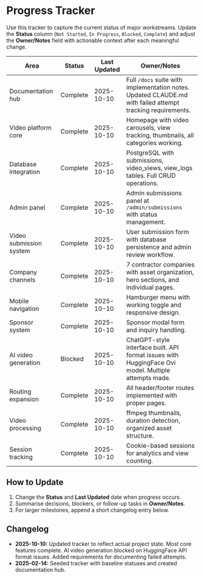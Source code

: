 # Progress Tracker

Use this tracker to capture the current status of major workstreams. Update the **Status** column (`Not Started`, `In Progress`, `Blocked`, `Complete`) and adjust the **Owner/Notes** field with actionable context after each meaningful change.

| Area | Status | Last Updated | Owner/Notes |
| --- | --- | --- | --- |
| Documentation hub | Complete | 2025-10-10 | Full `/docs` suite with implementation notes. Updated CLAUDE.md with failed attempt tracking requirements. |
| Video platform core | Complete | 2025-10-10 | Homepage with video carousels, view tracking, thumbnails, all categories working. |
| Database integration | Complete | 2025-10-10 | PostgreSQL with submissions, video_views, view_logs tables. Full CRUD operations. |
| Admin panel | Complete | 2025-10-10 | Admin submissions panel at `/admin/submissions` with status management. |
| Video submission system | Complete | 2025-10-10 | User submission form with database persistence and admin review workflow. |
| Company channels | Complete | 2025-10-10 | 7 contractor companies with asset organization, hero sections, and individual pages. |
| Mobile navigation | Complete | 2025-10-10 | Hamburger menu with working toggle and responsive design. |
| Sponsor system | Complete | 2025-10-10 | Sponsor modal form and inquiry handling. |
| AI video generation | Blocked | 2025-10-10 | ChatGPT-style interface built. API format issues with HuggingFace Ovi model. Multiple attempts made. |
| Routing expansion | Complete | 2025-10-10 | All header/footer routes implemented with proper pages. |
| Video processing | Complete | 2025-10-10 | ffmpeg thumbnails, duration detection, organized asset structure. |
| Session tracking | Complete | 2025-10-10 | Cookie-based sessions for analytics and view counting. |

## How to Update
1. Change the **Status** and **Last Updated** date when progress occurs.
2. Summarise decisions, blockers, or follow-up tasks in **Owner/Notes**.
3. For larger milestones, append a short changelog entry below.

## Changelog
- **2025-10-10:** Updated tracker to reflect actual project state. Most core features complete. AI video generation blocked on HuggingFace API format issues. Added requirements for documenting failed attempts.
- **2025-02-14:** Seeded tracker with baseline statuses and created documentation hub.
